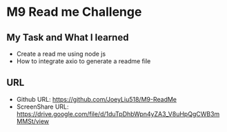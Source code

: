 # M9 Read me Challenge

## My Task and What I learned
- Create a read me using node js
- How to integrate axio to generate a readme file

## URL
- Github URL: https://github.com/JoeyLiu518/M9-ReadMe
- ScreenShare URL: https://drive.google.com/file/d/1duTpDhbWpn4yZA3_V8uHpQgCWB3mMMSt/view
